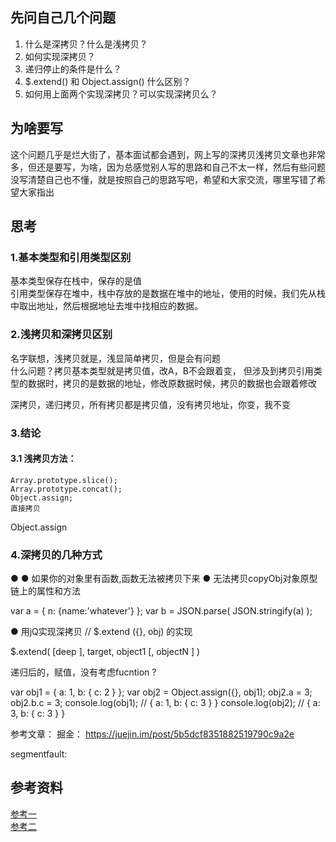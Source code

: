 

## 先问自己几个问题
1. 什么是深拷贝？什么是浅拷贝？
2. 如何实现深拷贝？
3. 递归停止的条件是什么？
4. $.extend() 和 Object.assign() 什么区别？
5. 如何用上面两个实现深拷贝？可以实现深拷贝么？

## 为啥要写

这个问题几乎是烂大街了，基本面试都会遇到，网上写的深拷贝浅拷贝文章也非常多，但还是要写，为啥，因为总感觉别人写的思路和自己不太一样，然后有些问题没写清楚自己也不懂，就是按照自己的思路写吧，希望和大家交流，哪里写错了希望大家指出



## 思考
### 1.基本类型和引用类型区别
基本类型保存在栈中，保存的是值  
引用类型保存在堆中，栈中存放的是数据在堆中的地址，使用的时候，我们先从栈中取出地址，然后根据地址去堆中找相应的数据。    

### 2.浅拷贝和深拷贝区别
名字联想，浅拷贝就是，浅显简单拷贝，但是会有问题  
什么问题？拷贝基本类型就是拷贝值，改A，B不会跟着变， 但涉及到拷贝引用类型的数据时，拷贝的是数据的地址，修改原数据时候，拷贝的数据也会跟着修改  

深拷贝，递归拷贝，所有拷贝都是拷贝值，没有拷贝地址，你变，我不变

### 3.结论
#### 3.1 浅拷贝方法：
	Array.prototype.slice();
	Array.prototype.concat();
	Object.assign;
	直接拷贝
	
	




Object.assign




### 4.深拷贝的几种方式
  ● 
  ● 如果你的对象里有函数,函数无法被拷贝下来
  ● 无法拷贝copyObj对象原型链上的属性和方法


var a = { n: {name:'whatever'} }; 
var b = JSON.parse( JSON.stringify(a) );

  ● 用jQ实现深拷贝   // $.extend ({}, obj)  的实现

$.extend( [deep ], target, object1 [, objectN ] )

递归后的，赋值，没有考虑fucntion ?



var obj1 = { a: 1, b: { c: 2 } };
var obj2 = Object.assign({}, obj1);
obj2.a = 3;
obj2.b.c = 3;
console.log(obj1); // { a: 1, b: { c: 3 } }
console.log(obj2); // { a: 3, b: { c: 3 } }


参考文章：
掘金：
https://juejin.im/post/5b5dcf8351882519790c9a2e


segmentfault:




## 参考资料
[参考一](https://juejin.im/post/5beb93de6fb9a049c30ac9ee)  
[参考二](https://juejin.im/post/5b5dcf8351882519790c9a2e)



